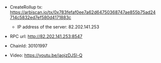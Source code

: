 - CreateRollup tx: https://arbiscan.io/tx/0x783fefaf0ee7a62d64750368747ae855b75ad24714c5832ed7ef580d4171883c

  - IP address of the server: 82.202.141.253

- RPC url: http://82.202.141.253:8547

- ChainId: 30101997

- Video: https://youtu.be/jaojzDJSl-Q